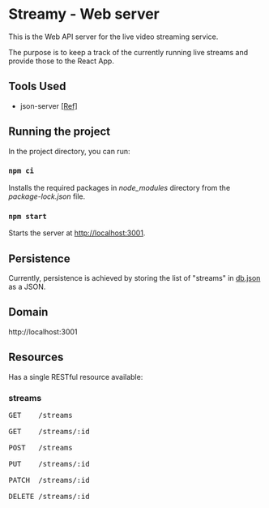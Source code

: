 # Streamy - Web server

This is the Web API server for the live video streaming service.

The purpose is to keep a track of the currently running live streams and provide those to the React App.

## Tools Used

- json-server [[Ref]](https://www.npmjs.com/package/json-server)

## Running the project

In the project directory, you can run:

### `npm ci`

Installs the required packages in _node_modules_ directory from the _package-lock.json_ file.

### `npm start`

Starts the server at [http://localhost:3001](http://localhost:3001).

## Persistence

Currently, persistence is achieved by storing the list of "streams" in [db.json](db.json) as a JSON.

## Domain

http://localhost:3001

## Resources

Has a single RESTful resource available:

### streams

<!-- prettier-ignore -->
<pre>
GET    /streams <br>
GET    /streams/:id <br>
POST   /streams <br>
PUT    /streams/:id <br>
PATCH  /streams/:id <br>
DELETE /streams/:id <br>
</pre>
